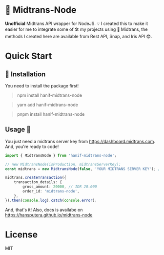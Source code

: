 # 🛒 Midtrans-Node

**Unofficial** Midtrans API wrapper for NodeJS. 💡 I created this to make it easier for me to integrate some of 🛠 my projects using 🛒 Midtrans, the methods I created here are available from Rest API, Snap, and Iris API 😎.

# Quick Start

## 🤔 Installation
You need to install the package first!

> npm install hanif-midtrans-node

> yarn add hanif-midtrans-node

> pnpm install hanif-midtrans-node

## Usage 🤟

You just need a midtrans server key from https://dashboard.midtrans.com.
And, you're ready to code!

```ts
import { MidtransNode } from 'hanif-midtrans-node';

// new MidtransNode(isProduction, midtransServerKey);
const midtrans = new MidtransNode(false, 'YOUR MIDTRANS SERVER KEY'); // sandbox mode

midtrans.createTransaction({
    transaction_details: {
        gross_amount: 20000, // IDR 20.000
        order_id: 'midtrans-node',
    },
}).then(console.log).catch(console.error);
```

And, that's it! Also, docs is availabe on https://hansputera.github.io/midtrans-node

# License
MIT